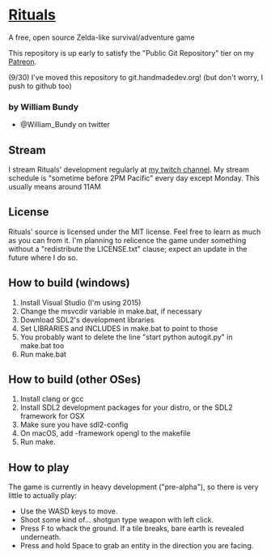 # [Rituals](rituals.handmade.network)
A free, open source Zelda-like survival/adventure game

This repository is up early to satisfy the "Public Git Repository" tier on my [Patreon](http://patreon.com/williambundy).

(9/30) I've moved this repository to git.handmadedev.org! (but don't worry, I push to github too)

### by William Bundy
 - @William_Bundy on twitter

## Stream
I stream Rituals' development regularly at [my twitch channel](http://twitch.tv/williambundy). My stream schedule is "sometime before 2PM Pacific" every day except Monday. This usually means around 11AM

## License
Rituals' source is licensed under the MIT license. Feel free to learn as much as you can from it.
I'm planning to relicence the game under something without a "redistribute the LICENSE.txt" clause; expect an update in the future where I do so.

## How to build (windows)
 1. Install Visual Studio (I'm using 2015)
 2. Change the msvcdir variable in make.bat, if necessary
 3. Download SDL2's development libraries
 4. Set LIBRARIES and INCLUDES in make.bat to point to those
 5. You probably want to delete the line "start python autogit.py" in make.bat too
 6. Run make.bat

## How to build (other OSes)
 1. Install clang or gcc
 2. Install SDL2 development packages for your distro, or the SDL2 framework for OSX
 2. Make sure you have sdl2-config
 2. On macOS, add -framework opengl to the makefile
 3. Run make.

## How to play
The game is currently in heavy development ("pre-alpha"), so there is very little to actually play:
 - Use the WASD keys to move.
 - Shoot some kind of... shotgun type weapon with left click.
 - Press F to whack the ground. If a tile breaks, bare earth is revealed underneath.
 - Press and hold Space to grab an entity in the direction you are facing.

